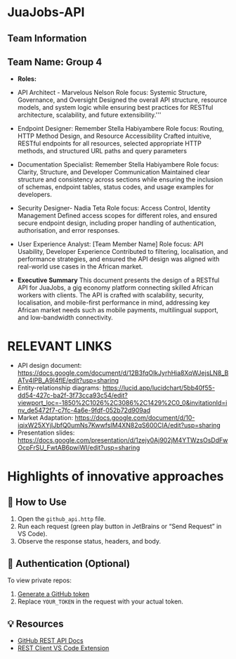 # JuaJobs-API

## Team Information

## Team Name: Group 4

- **Roles:**
* API Architect - Marvelous Nelson
Role focus: Systemic Structure, Governance, and Oversight
Designed the overall API structure, resource models, and system logic while ensuring best practices for RESTful architecture, scalability, and future extensibility.'''

* Endpoint Designer: Remember Stella Habiyambere
Role focus: Routing, HTTP Method Design, and Resource Accessibility
Crafted intuitive, RESTful endpoints for all resources, selected appropriate HTTP methods, and structured URL paths and query parameters

* Documentation Specialist: Remember Stella Habiyambere
Role focus: Clarity, Structure, and Developer Communication
Maintained clear structure and consistency across sections while ensuring the inclusion of schemas, endpoint tables, status codes, and usage examples for developers.

* Security Designer- Nadia Teta
Role focus: Access Control, Identity Management
Defined access scopes for different roles, and ensured secure endpoint design, including proper handling of authentication, authorisation, and error responses.

* User Experience Analyst: [Team Member Name]
Role focus: API Usability, Developer Experience
Contributed to filtering, localisation, and performance strategies, and ensured the API design was aligned with real-world use cases in the African market.


- **Executive Summary**
This document presents the design of a RESTful API for JuaJobs, a gig economy platform connecting skilled African workers with clients. The API is crafted with scalability, security, localisation, and mobile-first performance in mind, addressing key African market needs such as mobile payments, multilingual support, and low-bandwidth connectivity.


# RELEVANT LINKS
* API design document: https://docs.google.com/document/d/12B3fqOlkJyrhHia8XqWJejsLN8_BATv4IPB_A9I4flE/edit?usp=sharing
* Entity-relationship diagrams: https://lucid.app/lucidchart/5bb40f55-dd54-427c-ba2f-3f73cca93c54/edit?viewport_loc=-1850%2C1026%2C3086%2C1429%2C0_0&invitationId=inv_de5472f7-c7fc-4a6e-9fdf-052b72d909ad
* Market Adaptation: https://docs.google.com/document/d/10-iqixW25XYjIJbfQ0umNs7KwwfsIM4XN82qS600CIA/edit?usp=sharing
* Presentation slides: https://docs.google.com/presentation/d/1zejy0Aj902jM4YTWzsOsDdFwOcpFrSU_FwtAB6pwiWI/edit?usp=sharing

# Highlights of innovative approaches

## 🔧 How to Use

1. Open the `github_api.http` file.
2. Run each request (green play button in JetBrains or “Send Request” in VS Code).
3. Observe the response status, headers, and body.

## 🔐 Authentication (Optional)

To view private repos:
1. [Generate a GitHub token](https://github.com/settings/tokens)
2. Replace `YOUR_TOKEN` in the request with your actual token.

## 💡 Resources

- [GitHub REST API Docs](https://docs.github.com/en/rest)
- [REST Client VS Code Extension](https://marketplace.visualstudio.com/items?itemName=humao.rest-client)

